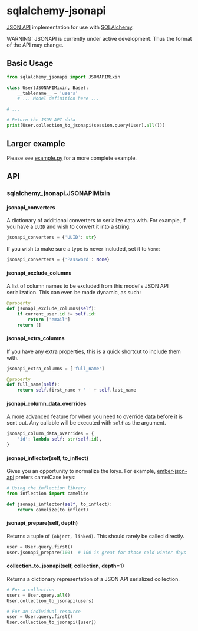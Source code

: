 # sqlalchemy-jsonapi

[JSON API](http://jsonapi.org/) implementation for use with [SQLAlchemy](http://www.sqlalchemy.org/).

WARNING: JSONAPI is currently under active development.  Thus the format of the API may change.

## Basic Usage

```py
from sqlalchemy_jsonapi import JSONAPIMixin

class User(JSONAPIMixin, Base):
    __tablename__ = 'users'
    # ... Model definition here ...

# ...

# Return the JSON API data
print(User.collection_to_jsonapi(session.query(User).all()))
```

## Larger example

Please see [example.py](example.py) for a more complete example.

## API

### sqlalchemy_jsonapi.JSONAPIMixin

#### jsonapi_converters

A dictionary of additional converters to serialize data with.  For example, if you have a `UUID` and wish to convert it into a string:

```py
jsonapi_converters = {'UUID': str}
```

If you wish to make sure a type is never included, set it to `None`:

```py
jsonapi_converters = {'Password': None}
```

#### jsonapi_exclude_columns

A list of column names to be excluded from this model's JSON API serialization.  This can even be made dynamic, as such:

```py
@property
def jsonapi_exclude_columns(self):
    if current_user.id != self.id:
        return ['email']
    return []
```

#### jsonapi_extra_columns

If you have any extra properties, this is a quick shortcut to include them with.

```py
jsonapi_extra_columns = ['full_name']

@property
def full_name(self):
    return self.first_name + ' ' + self.last_name
```

#### jsonapi_column_data_overrides

A more advanced feature for when you need to override data before it is sent out.  Any callable will be executed with `self` as the argument.

```py
jsonapi_column_data_overrides = {
    'id': lambda self: str(self.id),
}
```
    
#### jsonapi_inflector(self, to_inflect)

Gives you an opportunity to normalize the keys.  For example, [ember-json-api](https://github.com/daliwali/ember-json-api) prefers camelCase keys:

```py
# Using the inflection library
from inflection import camelize

def jsonapi_inflector(self, to_inflect):
    return camelize(to_inflect)
```

#### jsonapi_prepare(self, depth)

Returns a tuple of `(object, linked)`.  This should rarely be called directly.

```py
user = User.query.first()
user.jsonapi_prepare(100)  # 100 is great for those cold winter days
```

#### collection_to_jsonapi(self, collection, depth=1)

Returns a dictionary representation of a JSON API serialized collection.

```py
# For a collection
users = User.query.all()
User.collection_to_jsonapi(users)

# For an individual resource
user = User.query.first()
User.collection_to_jsonapi([user])
```
